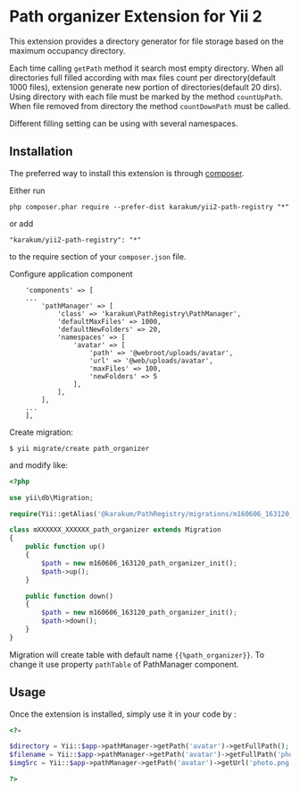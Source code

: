 Path organizer Extension for Yii 2
==================================
This extension provides a directory generator for file storage based on the maximum occupancy directory.

Each time calling `getPath` method it search most empty directory. When all directories full filled according
with max files count per directory(default 1000 files), extension generate new portion of directories(default 20 dirs).
Using directory with each file must be marked by the method `countUpPath`.
When file removed from directory the method `countDownPath` must be called.

Different filling setting can be using with several namespaces.


Installation
------------

The preferred way to install this extension is through [composer](http://getcomposer.org/download/).

Either run

```
php composer.phar require --prefer-dist karakum/yii2-path-registry "*"
```

or add

```
"karakum/yii2-path-registry": "*"
```

to the require section of your `composer.json` file.

Configure application component

```
    'components' => [
    ...
        'pathManager' => [
            'class' => 'karakum\PathRegistry\PathManager',
            'defaultMaxFiles' => 1000,
            'defaultNewFolders' => 20,
            'namespaces' => [
                'avatar' => [
                    'path' => '@webroot/uploads/avatar',
                    'url' => '@web/uploads/avatar',
                    'maxFiles' => 100,
                    'newFolders' => 5
                ],
            ],
        ],
    ...
    ],
```

Create migration:
```
$ yii migrate/create path_organizer
```

and modify like:

```php
<?php

use yii\db\Migration;

require(Yii::getAlias('@karakum/PathRegistry/migrations/m160606_163120_path_organizer_init.php'));

class mXXXXXX_XXXXXX_path_organizer extends Migration
{
    public function up()
    {
        $path = new m160606_163120_path_organizer_init();
        $path->up();
    }

    public function down()
    {
        $path = new m160606_163120_path_organizer_init();
        $path->down();
    }
}
```

Migration will create table with default name `{{%path_organizer}}`. To change it use property `pathTable` of PathManager component.

Usage
-----

Once the extension is installed, simply use it in your code by  :

```php
<?=

$directory = Yii::$app->pathManager->getPath('avatar')->getFullPath();           //  '/var/www/yii2-app/web/uploads/avatar/7b08aea20ff07411b74b97ebe7fe6bf8'
$filename = Yii::$app->pathManager->getPath('avatar')->getFullPath('photo.png'); //  '/var/www/yii2-app/web/uploads/avatar/7b08aea20ff07411b74b97ebe7fe6bf8/photo.png'
$imgSrc = Yii::$app->pathManager->getPath('avatar')->getUrl('photo.png');        //  '/uploads/avatar/7b08aea20ff07411b74b97ebe7fe6bf8/photo.png'

?>
```